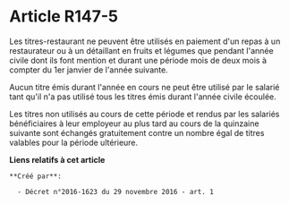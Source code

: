 # Article R147-5

Les  titres-restaurant ne peuvent être utilisés en paiement d'un repas à un  restaurateur ou à un détaillant en fruits et
légumes que pendant l'année  civile dont ils font mention et durant une période mois de deux mois à  compter du 1er janvier
de l'année suivante. 

Aucun  titre émis durant l'année en cours ne peut être utilisé par le salarié  tant qu'il n'a pas utilisé tous les titres
émis durant l'année civile  écoulée. 

Les titres non utilisés au cours de  cette période et rendus par les salariés bénéficiaires à leur employeur  au plus tard au
cours de la quinzaine suivante sont échangés  gratuitement contre un nombre égal de titres valables pour la période
ultérieure.

**Liens relatifs à cet article**

	**Créé par**:

	  - Décret n°2016-1623 du 29 novembre 2016 - art. 1
